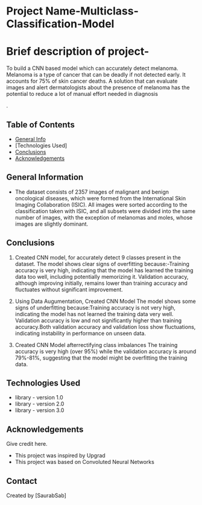 # Project Name-Multiclass-Classification-Model

# Brief description of project-
To build a CNN based model which can accurately detect melanoma. Melanoma is a type of cancer that can be deadly if not detected early. It accounts for 75% of skin cancer deaths. 
A solution that can evaluate images and alert dermatologists about the presence of melanoma has the potential to reduce a lot of manual effort needed in diagnosis

.
## Table of Contents
* [General Info](#general-information)
* [Technologies Used]
* [Conclusions](#conclusions)
* [Acknowledgements](#acknowledgements)

## General Information
- The dataset consists of 2357 images of malignant and benign oncological diseases, which were formed from the International Skin Imaging Collaboration (ISIC). All images were sorted according to the classification taken with ISIC, and all subsets were divided into the same number of images, with the exception of melanomas and moles, whose images are slightly dominant.


## Conclusions
1) Created CNN model, for accurately detect 9 classes present in the dataset.
The model shows clear signs of overfitting because:-Training accuracy is very high, indicating that the model has learned the training data too well, including potentially memorizing it.
Validation accuracy, although improving initially, remains lower than training accuracy and fluctuates without significant improvement.

2) Using Data Augumentation, Created CNN Model
The model shows some signs of underfitting because:Training accuracy is not very high, indicating the model has not learned the training data very well.
Validation accuracy is low and not significantly higher than training accuracy.Both validation accuracy and validation loss show fluctuations, indicating instability in performance on unseen data.

3) Created CNN Model afterrectifying class imbalances
   The training accuracy is very high (over 95%) while the validation accuracy is around 79%-81%, suggesting that the model might be overfitting the training data.

<!-- You don't have to answer all the questions - just the ones relevant to your project. -->


## Technologies Used
- library - version 1.0
- library - version 2.0
- library - version 3.0

## Acknowledgements
Give credit here.
- This project was inspired by Upgrad
- This project was based on Convoluted Neural Networks


## Contact
Created by [SaurabSab]


<!-- Optional -->
<!-- ## License -->
<!-- This project is open source and available under the [... License](). -->

<!-- You don't have to include all sections - just the one's relevant to your project -->
